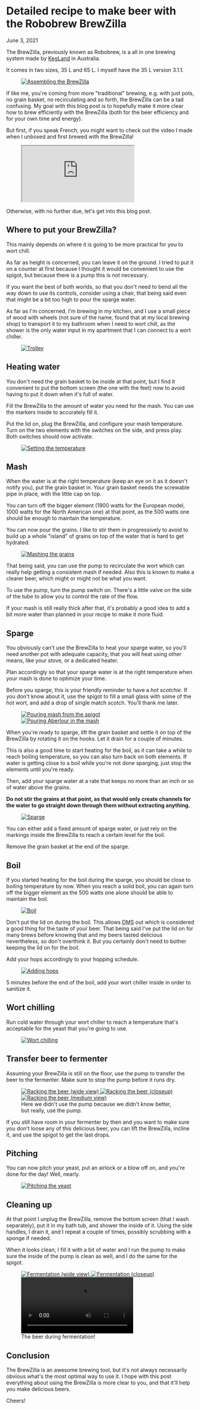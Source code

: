 # Detailed recipe to make beer with the Robobrew BrewZilla
June 3, 2021

The BrewZilla, previously known as Robobrew, is a all in one brewing
system made by [KegLand] in Australia.

[KegLand]: https://www.kegland.com.au/

It comes in two sizes, 35 L and 65 L. I myself have the 35 L version
3.1.1.

<figure class="center">
  <a href="../../img/2021/06/brewzilla/assembly.jpg">
    <img alt="Assembling the BrewZilla" src="../../img/2021/06/brewzilla/assembly.jpg">
  </a>
</figure>

If like me, you're coming from more "traditional" brewing, e.g. with
just pots, no grain basket, no recirculating and so forth, the BrewZilla
can be a tad confusing. My goal with this blog post is to hopefully make
it more clear how to brew efficiently with the BrewZilla (both for the
beer efficiency and for your own time and energy).

But first, if you speak French, you might want to check out the video I
made when I unboxed and first brewed with the BrewZilla!

<figure class="video">
  <iframe src="https://www.youtube.com/embed/arQ4Yutbitk" allowfullscreen></iframe>
</figure>

Otherwise, with no further due, let's get into this blog post.

## Where to put your BrewZilla?

This mainly depends on where it is going to be more practical for you to
wort chill.

As far as height is concerned, you can leave it on the ground. I tried
to put it on a counter at first because I thought it would be convenient
to use the spigot, but because there is a pump this is not necessary.

If you want the best of both worlds, so that you don't need to bend all
the way down to use its controls, consider using a chair, that being
said even that might be a bit too high to pour the sparge water.

As far as I'm concerned, I'm brewing in my kitchen, and I use a small
piece of wood with wheels (not sure of the name, found that at my local
brewing shop) to transport it to my bathroom when I need to wort chill,
as the shower is the only water input in my apartment that I can
connect to a wort chiller.

<figure class="center">
  <a href="../../img/2021/06/brewzilla/trolley.jpg">
    <img alt="Trolley" src="../../img/2021/06/brewzilla/trolley.jpg">
  </a>
</figure>

## Heating water

You don't need the grain basket to be inside at that point, but I find
it convenient to put the bottom screen (the one with the feet) now to
avoid having to put it down when it's full of water.

Fill the BrewZilla to the amount of water you need for the mash. You can
use the markers inside to accurately fill it.

Put the lid on, plug the BrewZilla, and configure your mash temperature.
Turn on the two elements with the switches on the side, and press play.
Both switches should now activate.

<figure class="center">
  <a href="../../img/2021/06/brewzilla/temperature.jpg">
    <img alt="Setting the temperature" src="../../img/2021/06/brewzilla/temperature.jpg">
  </a>
</figure>

## Mash

When the water is at the right temperature (keep an eye on it as it
doesn't notify you), put the grain basket in. Your grain basket needs
the screwable pipe in place, with the little cap on top.

You can turn off the bigger element (1900 watts for the European
model, 1000 watts for the North American one) at that point, as the 500
watts one should be enough to maintain the temperature.

You can now pour the grains. I like to stir them in progressively to
avoid to build up a whole "island" of grains on top of the water that is
hard to get hydrated.

<figure class="center">
  <a href="../../img/2021/06/brewzilla/mash.jpg">
    <img alt="Mashing the grains" src="../../img/2021/06/brewzilla/mash.jpg">
  </a>
</figure>

That being said, you can use the pump to recirculate the wort which can
really help getting a consistent mash if needed. Also this is known to
make a clearer beer, which might or might not be what you want.

To use the pump, turn the pump switch on. There's a little valve on the
side of the tube to allow you to control the rate of the flow.

If your mash is still really thick after that, it's probably a good idea
to add a bit more water than planned in your recipe to make it more
fluid.

## Sparge

You obviously can't use the BrewZilla to heat your sparge water, so
you'll need another pot with adequate capacity, that you will heat using
other means, like your stove, or a dedicated heater.

Plan accordingly so that your sparge water is at the right temperature
when your mash is done to optimize your time.

Before you sparge, this is your friendly reminder to have a *hot
scotchie*. If you don't know about it, use the spigot to fill a small
glass with some of the hot wort, and add a drop of single match scotch.
You'll thank me later.

<figure class="grid grid-2">
  <a href="../../img/2021/06/brewzilla/spigot.jpg">
    <img alt="Pouring mash from the spigot" src="../../img/2021/06/brewzilla/spigot.jpg">
  </a>
  <a href="../../img/2021/06/brewzilla/scotchie.jpg">
    <img alt="Pouring Aberlour in the mash" src="../../img/2021/06/brewzilla/scotchie.jpg">
  </a>
</figure>

When you're ready to sparge, lift the grain basket and settle it on top
of the BrewZilla by rotating it on the hooks. Let it drain for a couple
of minutes.

This is also a good time to start heating for the boil, as it can take a
while to reach boiling temperature, so you can also turn back on both
elements. If water is getting close to a boil while you're not done
sparging, just stop the elements until you're ready.

Then, add your sparge water at a rate that keeps no more than an inch or
so of water above the grains.

**Do not stir the grains at that point, as that would only create
channels for the water to go straight down through them without
extracting anything.**

<figure class="center">
  <a href="../../img/2021/06/brewzilla/sparge.jpg">
    <img alt="Sparge" src="../../img/2021/06/brewzilla/sparge.jpg">
  </a>
</figure>

You can either add a fixed amount of sparge water, or just rely on the
markings inside the BrewZilla to reach a certain level for the boil.

Remove the grain basket at the end of the sparge.

## Boil

If you started heating for the boil during the sparge, you should be
close to boiling temperature by now. When you reach a solid boil, you
can again turn off the bigger element as the 500 watts one alone should
be able to maintain the boil.


<figure class="center">
  <a href="../../img/2021/06/brewzilla/boil.jpg">
    <img alt="Boil" src="../../img/2021/06/brewzilla/boil.jpg">
  </a>
</figure>

Don't put the lid on during the boil. This allows <abbr title="Dimethyl sulfide">DMS</abbr>
out which is considered a good thing for the taste of your beer. That
being said I've put the lid on for many brews before knowing that and my
beers tasted delicious nevertheless, so don't overthink it. But you
certainly don't need to bother keeping the lid on for the boil.

Add your hops accordingly to your hopping schedule.

<figure class="center">
  <a href="../../img/2021/06/brewzilla/hop.jpg">
    <img alt="Adding hops" src="../../img/2021/06/brewzilla/hop.jpg">
  </a>
</figure>

5 minutes before the end of the boil, add your wort chiller inside in
order to sanitize it.

## Wort chilling

Run cold water through your wort chiller to reach a temperature that's
acceptable for the yeast that you're going to use.

<figure class="center">
  <a href="../../img/2021/06/brewzilla/chill.jpg">
    <img alt="Wort chilling" src="../../img/2021/06/brewzilla/chill.jpg">
  </a>
</figure>

## Transfer beer to fermenter

Assuming your BrewZilla is still on the floor, use the pump to transfer
the beer to the fermenter. Make sure to stop the pump before it runs
dry.

<div class="oversized">
  <figure class="grid grid-3 grid-grow">
    <a href="../../img/2021/06/brewzilla/rack-1.jpg">
      <img alt="Racking the beer (wide view)" src="../../img/2021/06/brewzilla/rack-1.jpg">
    </a>
    <a href="../../img/2021/06/brewzilla/rack-2.jpg">
      <img alt="Racking the beer (closeup)" src="../../img/2021/06/brewzilla/rack-2.jpg">
    </a>
    <a href="../../img/2021/06/brewzilla/rack-3.jpg">
      <img alt="Racking the beer (medium view)" src="../../img/2021/06/brewzilla/rack-3.jpg">
    </a>
    <figcaption>Here we didn't use the pump because we didn't know better, but really, use the pump.</figcaption>
  </figure>
</div>

If you still have room in your fermenter by then and you want to
make sure you don't loose any of this delicious beer, you can lift the
BrewZilla, incline it, and use the spigot to get the last drops.

## Pitching

You can now pitch your yeast, put an airlock or a blow off on, and
you're done for the day! Well, nearly.

<figure class="center">
  <a href="../../img/2021/06/brewzilla/yeast.jpg">
    <img alt="Pitching the yeast" src="../../img/2021/06/brewzilla/yeast.jpg">
  </a>
</figure>

## Cleaning up

At that point I unplug the BrewZilla, remove the bottom screen (that I
wash separately), put it in my bath tub, and shower the inside of it.
Using the side handles, I drain it, and I repeat a couple of times,
possibly scrubbing with a sponge if needed.

When it looks clean, I fill it with a bit of water and I run the pump to
make sure the inside of the pump is clean as well, and I do the same for
the spigot.

<figure class="grid grid-2 grid-grow">
  <a href="../../img/2021/06/brewzilla/ferment-1.jpg">
    <img alt="Fermentation (wide view)" src="../../img/2021/06/brewzilla/ferment-1.jpg">
  </a>
  <a href="../../img/2021/06/brewzilla/ferment-2.jpg">
    <img alt="Fermentation (closeup)" src="../../img/2021/06/brewzilla/ferment-2.jpg">
  </a>
  <video src="../../img/2021/06/brewzilla/fermenting.mp4" loop controls></video>
  <figcaption>The beer during fermentation!</figcaption>
</figure>

## Conclusion

The BrewZilla is an awesome brewing tool, but it's not always
necessarily obvious what's the most optimal way to use it. I hope with
this post everything about using the BrewZilla is more clear to you, and
that it'll help you make delicious beers.

Cheers!
